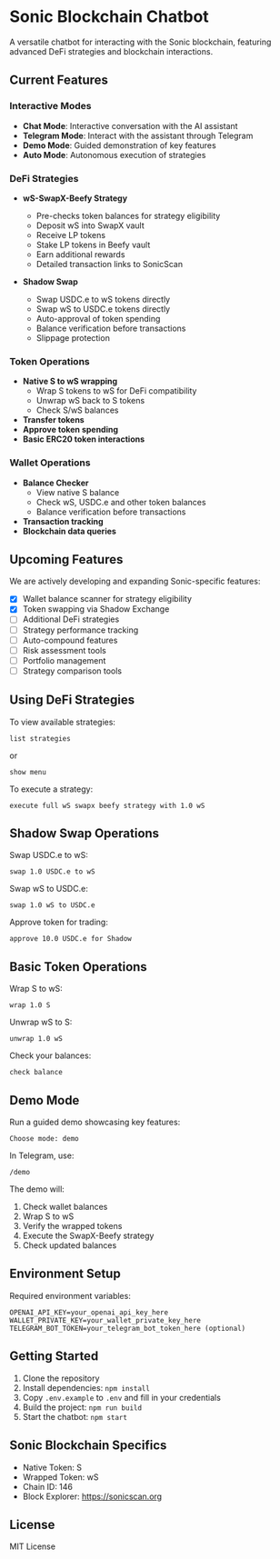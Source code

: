 # Sonic Blockchain Chatbot

A versatile chatbot for interacting with the Sonic blockchain, featuring advanced DeFi strategies and blockchain interactions.

## Current Features

### Interactive Modes
- **Chat Mode**: Interactive conversation with the AI assistant
- **Telegram Mode**: Interact with the assistant through Telegram
- **Demo Mode**: Guided demonstration of key features
- **Auto Mode**: Autonomous execution of strategies

### DeFi Strategies
- **wS-SwapX-Beefy Strategy**
  * Pre-checks token balances for strategy eligibility
  * Deposit wS into SwapX vault
  * Receive LP tokens
  * Stake LP tokens in Beefy vault
  * Earn additional rewards
  * Detailed transaction links to SonicScan

- **Shadow Swap**
  * Swap USDC.e to wS tokens directly
  * Swap wS to USDC.e tokens directly
  * Auto-approval of token spending
  * Balance verification before transactions
  * Slippage protection

### Token Operations
- **Native S to wS wrapping**
  * Wrap S tokens to wS for DeFi compatibility
  * Unwrap wS back to S tokens
  * Check S/wS balances
- **Transfer tokens**
- **Approve token spending**
- **Basic ERC20 token interactions**

### Wallet Operations
- **Balance Checker**
  * View native S balance
  * Check wS, USDC.e and other token balances
  * Balance verification before transactions
- **Transaction tracking**
- **Blockchain data queries**

## Upcoming Features

We are actively developing and expanding Sonic-specific features:

- [x] Wallet balance scanner for strategy eligibility
- [x] Token swapping via Shadow Exchange
- [ ] Additional DeFi strategies
- [ ] Strategy performance tracking
- [ ] Auto-compound features
- [ ] Risk assessment tools
- [ ] Portfolio management
- [ ] Strategy comparison tools

## Using DeFi Strategies

To view available strategies:
```
list strategies
```
or
```
show menu
```

To execute a strategy:
```
execute full wS swapx beefy strategy with 1.0 wS
```

## Shadow Swap Operations

Swap USDC.e to wS:
```
swap 1.0 USDC.e to wS
```

Swap wS to USDC.e:
```
swap 1.0 wS to USDC.e
```

Approve token for trading:
```
approve 10.0 USDC.e for Shadow
```

## Basic Token Operations

Wrap S to wS:
```
wrap 1.0 S
```

Unwrap wS to S:
```
unwrap 1.0 wS
```

Check your balances:
```
check balance
```

## Demo Mode

Run a guided demo showcasing key features:
```
Choose mode: demo
```

In Telegram, use:
```
/demo
```

The demo will:
1. Check wallet balances
2. Wrap S to wS
3. Verify the wrapped tokens
4. Execute the SwapX-Beefy strategy
5. Check updated balances

## Environment Setup

Required environment variables:
```
OPENAI_API_KEY=your_openai_api_key_here
WALLET_PRIVATE_KEY=your_wallet_private_key_here
TELEGRAM_BOT_TOKEN=your_telegram_bot_token_here (optional)
```

## Getting Started

1. Clone the repository
2. Install dependencies: `npm install`
3. Copy `.env.example` to `.env` and fill in your credentials
4. Build the project: `npm run build`
5. Start the chatbot: `npm start`

## Sonic Blockchain Specifics

- Native Token: S
- Wrapped Token: wS
- Chain ID: 146
- Block Explorer: https://sonicscan.org

## License

MIT License
